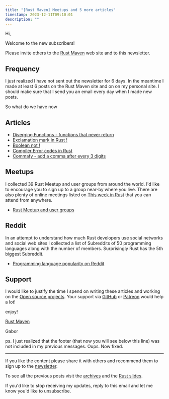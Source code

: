 ```yaml
---
title: "[Rust Maven] Meetups and 5 more articles"
timestamp: 2023-12-11T09:10:01
description: ""
---
```


Hi,

Welcome to the new subscribers!

Please invite others to the [Rust Maven](https://rust.code-maven.com/) web site and to this newsletter.

## Frequency

I just realized I have not sent out the newsletter for 6 days. In the meantime I made at least 6 posts on the Rust Maven site and
on on my personal site. I should make sure that I send you an email every day when I made new posts.

So what do we have now


## Articles

* [Diverging Functions - functions that never return](https://rust.code-maven.com/diverging-functions)
* [Exclamation mark in Rust !](https://rust.code-maven.com/exclamation-mark)
* [Boolean not !](https://rust.code-maven.com/boolean-not)
* [Compiler Error codes in Rust](https://rust.code-maven.com/error-codes)
* [Commafy - add a comma after every 3 digits](https://rust.code-maven.com/commafy)

## Meetups

I collected 39 Rust Meetup and user groups from around the world. I'd like to encourage you to sign up to a group
near-by where you live. There are also plenty of online meetings listed on [This week in Rust](https://this-week-in-rust.org/)
that you can attend from anywhere.

* [Rust Meetup and user groups](https://rust.code-maven.com/meetups)

## Reddit

In an attempt to understand how much Rust developers use social networks and social web sites I collected a list of Subreddits
of 50 programming languages along with the number of members. Surprisingly Rust has the 5th biggest Subreddit.

* [Programming language popularity on Reddit](https://szabgab.com/reddit-programming-language-popularity)


## Support

I would like to justify the time I spend on writing these articles and working on the [Open source projects](https://rust.code-maven.com/projects).
Your support via [GitHub](https://github.com/szabgab/) or [Patreon](https://www.patreon.com/szabgab) would help a lot!


enjoy!

[Rust Maven](https://rust.code-maven.com/)

  Gabor

ps. I just realized that the footer (that now you will see below this line) was not included in my previous messages. Oups. Now fixed.

   ------------------------------------
If you like the content please share it with others and recommend them to sign up to the [newsletter](https://rust.code-maven.com/subscribe).

To see all the previous posts visit the [archives](https://rust.code-maven.com/archive) and the [Rust slides](https://rust.code-maven.com/slides/rust/).

If you'd like to stop receiving my updates, reply to this email and let me know you'd like to unsubscribe.

